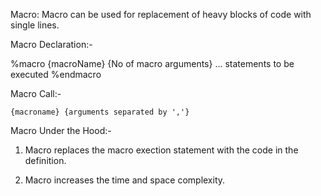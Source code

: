 Macro: Macro can be used for replacement of heavy blocks of code with single lines.

Macro Declaration:- 

%macro {macroName} {No of macro arguments}
    ... statements to be executed 
%endmacro    

Macro Call:-

    {macroname} {arguments separated by ','}

Macro Under the Hood:-
1. Macro replaces the macro exection statement with the code in the definition.

2. Macro increases the time and space complexity.